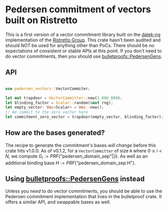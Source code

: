 # Pedersen commitment of vectors built on Ristretto

This is a first version of a vector commitment library built on the [dalek-ng](https://github.com/zkcrypto/curve25519-dalek-ng/) implementation of the [Ristretto Group](https://ristretto.group/what_is_ristretto.html). This crate hasn't been audited and should _NOT_ be used for anything other than PoCs. There should be no expectations of consistent or stable APIs at this point. If you don't need to do vector commitments, then you should use [bulletproofs::PedersenGens](https://docs.rs/bulletproofs/4.0.0/bulletproofs/struct.PedersenGens.html).

## API

```rust

use pedersen_vectors::VectorCommiter;

let mut trapdoor = VectorCommitter::new(1_000_000);
let blinding_factor = Scalar::random(&mut rng);
let empty_vector: Vec<Scalar> = Vec::new();
// We commit to the zero vector here
let commitment_zero_vector = trapdoor(empty_vector, blinding_factor);
```

## How are the bases generated?

The recipe to generate the commitment's bases *will change* before this crate hits v1.0.0. As of v0.1.2, for a `VectorCommitter` of size `N` where $0 \leq i \lt N$, we compute $G_i := PRF(\text{"pedersen\_domain\_sep"} || i)$. As well as an additional binding base $H := PRF(\text{"pedersen\_domain\_sep:H"})$. 

## Using [bulletproofs::PedersenGens](https://docs.rs/bulletproofs/4.0.0/bulletproofs/struct.PedersenGens.html) instead

Unless you _need_ to do vector commitments, you should be able to use the Pedersen commitment implementation that lives in the bulletproof crate. It offers a similar API, and swappable bases as well.

